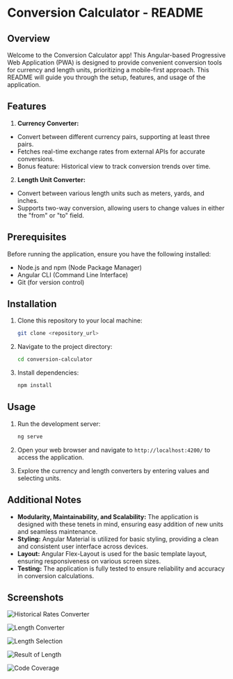 # Conversion Calculator - README

## Overview

Welcome to the Conversion Calculator app! This Angular-based Progressive Web Application (PWA) is designed to provide convenient conversion tools for currency and length units, prioritizing a mobile-first approach. This README will guide you through the setup, features, and usage of the application.

## Features

1. **Currency Converter:**
  - Convert between different currency pairs, supporting at least three pairs.
  - Fetches real-time exchange rates from external APIs for accurate conversions.
  - Bonus feature: Historical view to track conversion trends over time.

2. **Length Unit Converter:**
  - Convert between various length units such as meters, yards, and inches.
  - Supports two-way conversion, allowing users to change values in either the "from" or "to" field.

## Prerequisites

Before running the application, ensure you have the following installed:

- Node.js and npm (Node Package Manager)
- Angular CLI (Command Line Interface)
- Git (for version control)

## Installation

1. Clone this repository to your local machine:

   ```bash
   git clone <repository_url>
   ```

2. Navigate to the project directory:

   ```bash
   cd conversion-calculator
   ```

3. Install dependencies:

   ```bash
   npm install
   ```

## Usage

1. Run the development server:

   ```bash
   ng serve
   ```

2. Open your web browser and navigate to `http://localhost:4200/` to access the application.

3. Explore the currency and length converters by entering values and selecting units.

## Additional Notes

- **Modularity, Maintainability, and Scalability:** The application is designed with these tenets in mind, ensuring easy addition of new units and seamless maintenance.
- **Styling:** Angular Material is utilized for basic styling, providing a clean and consistent user interface across devices.
- **Layout:** Angular Flex-Layout is used for the basic template layout, ensuring responsiveness on various screen sizes.
- **Testing:** The application is fully tested to ensure reliability and accuracy in conversion calculations.

## Screenshots

![Historical Rates Converter](src/assets/images/conversion-converter/historical-rates.png)

![Length Converter](src/assets/images/conversion-converter/length-converter.png)

![Length Selection](src/assets/images/conversion-converter/length-selection.png)

![Result of Length](src/assets/images/conversion-converter/result-of-length.png)

![Code Coverage](src/assets/images/conversion-converter/code-coverage.png)


